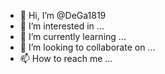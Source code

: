 - 👋 Hi, I’m @DeGa1819
- 👀 I’m interested in ...
- 🌱 I’m currently learning ...
- 💞️ I’m looking to collaborate on ...
- 📫 How to reach me ...

<!---
DeGa1819/DeGa1819 is a ✨ special ✨ repository because its `README.md` (this file) appears on your GitHub profile.
You can click the Preview link to take a look at your changes.
--->
